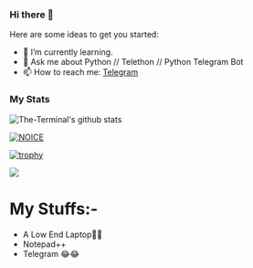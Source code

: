 ### Hi there 👋

Here are some ideas to get you started:

- 🌱 I’m currently learning.
- 💬 Ask me about Python // Telethon // Python Telegram Bot
- 📫 How to reach me: [Telegram](https://t.me/ProgrammingError)

### My Stats
![The-Terminal's github stats](https://github-readme-stats.vercel.app/api?username=TechiError&layout=compact&show_icons=true&theme=radical&cache_seconds=1800)

[![NOICE](https://github-readme-stats.vercel.app/api/top-langs/?username=TechiError&layout=compact&theme=midnight-purple&hide=Css)](https://github.com/TechiError)

[![trophy](https://github-profile-trophy.vercel.app/?username=TechiError&theme=radical&row=1&no-frame=true&no-bg=true)](https://github.com/TechiError)

![](https://visitor-badge.laobi.icu/badge?page_id=TechiError)
# My Stuffs:-

- A Low End Laptop🙂🙂
- Notepad++
- Telegram  😂😂
